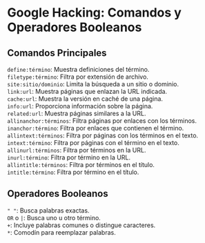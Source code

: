 # Google Hacking: Comandos y Operadores Booleanos

## Comandos Principales

`define:término`: Muestra definiciones del término.  
`filetype:término`: Filtra por extensión de archivo.  
`site:sitio/dominio`: Limita la búsqueda a un sitio o dominio.  
`link:url`: Muestra páginas que enlazan la URL indicada.  
`cache:url`: Muestra la versión en caché de una página.  
`info:url`: Proporciona información sobre la página.  
`related:url`: Muestra páginas similares a la URL.  
`allinanchor:términos`: Filtra páginas por enlaces con los términos.  
`inanchor:término`: Filtra por enlaces que contienen el término.  
`allintext:términos`: Filtra por páginas con los términos en el texto.  
`intext:término`: Filtra por páginas con el término en el texto.  
`allinurl:términos`: Filtra por términos en la URL.  
`inurl:término`: Filtra por término en la URL.  
`allintitle:términos`: Filtra por términos en el título.  
`intitle:término`: Filtra por término en el título.  

## Operadores Booleanos

`" "`: Busca palabras exactas.  
`OR` o `|`: Busca uno u otro término.  
`+`: Incluye palabras comunes o distingue caracteres.  
`*`: Comodín para reemplazar palabras.

